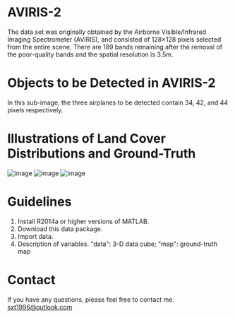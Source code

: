 # AVIRIS-2
The data set was originally obtained by the Airborne Visible/Infrared Imaging Spectrometer (AVIRIS), and consisted of 128×128 pixels selected from the entire scene. There are 189 bands remaining after the removal of the poor-quality bands and the spatial resolution is 3.5m. 
# Objects to be Detected in AVIRIS-2
In this sub-image, the three airplanes to be detected contain 34, 42, and 44 pixels respectively.
# Illustrations of Land Cover Distributions and Ground-Truth
![image](https://github.com/sxt1996/Data-Sets-for-Hyperspectral-Detection-AVIRIS-1-and-AVIRIS-2/assets/55687887/01c82dba-b192-4f1f-8707-d2f9510ae8a9)
![image](https://github.com/sxt1996/Data-Sets-for-Hyperspectral-Detection-AVIRIS-1-and-AVIRIS-2/assets/55687887/5803ad20-ce73-4d43-a0e2-bb89519f8553)
![image](https://github.com/sxt1996/Data-Sets-for-Hyperspectral-Detection-AVIRIS-1-and-AVIRIS-2/assets/55687887/c9a32c6a-e3d2-420a-91a8-254b70beb3bf)
# Guidelines
1. Install R2014a or higher versions of MATLAB.
2. Download this data package.
3. Import data.
4. Description of variables. "data": 3-D data cube; "map": ground-truth map
# Contact
If you have any questions, please feel free to contact me.
sxt1996@outlook.com
